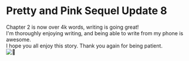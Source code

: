 # Pretty and Pink Sequel Update 8

Chapter 2 is now over 4k words, writing is going great!  
I'm thoroughly enjoying writing, and being able to write from my phone is awesome.  
I hope you all enjoy this story. Thank you again for being patient.  
![:duck:](../../ponies/emotes/duck.png)
